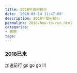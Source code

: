 ```yaml
---
title: 2018年如何前行
date: '2018-03-14 11:47:00'
description: 2018年如何前行
permalink: 2018/how-to-run.html
categories:
- 感想
tags:
---
```


### 2018已来 ###
加速前行 go go go !!!
